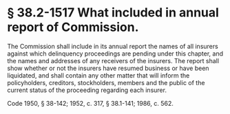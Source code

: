 # § 38.2-1517 What included in annual report of Commission.

<p>The Commission shall include in its annual report the names of all insurers against which delinquency proceedings are pending under this chapter, and the names and addresses of any receivers of the insurers. The report shall show whether or not the insurers have resumed business or have been liquidated, and shall contain any other matter that will inform the policyholders, creditors, stockholders, members and the public of the current status of the proceeding regarding each insurer.</p><p>Code 1950, § 38-142; 1952, c. 317, § 38.1-141; 1986, c. 562.</p>